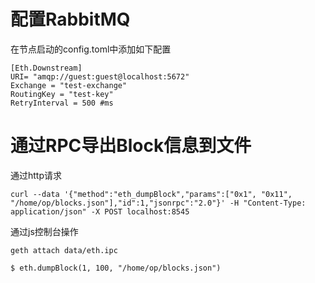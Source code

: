 # 配置RabbitMQ

在节点启动的config.toml中添加如下配置
```
[Eth.Downstream]
URI= "amqp://guest:guest@localhost:5672"
Exchange = "test-exchange"
RoutingKey = "test-key"
RetryInterval = 500 #ms
```

# 通过RPC导出Block信息到文件
通过http请求
```
curl --data '{"method":"eth_dumpBlock","params":["0x1", "0x11", "/home/op/blocks.json"],"id":1,"jsonrpc":"2.0"}' -H "Content-Type: application/json" -X POST localhost:8545
```
通过js控制台操作
```
geth attach data/eth.ipc

$ eth.dumpBlock(1, 100, "/home/op/blocks.json")
```
